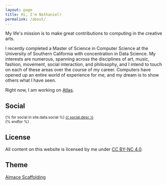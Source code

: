 ```yaml
---
layout: page
title: Hi, I'm Nathaniel!
permalink: /about/
---
```


My life's mission is to make great contributions to computing in the creative
arts.

I recently completed a Master of Science in Computer Science at the University
of Southern California with concentration in Data Science. My interests are
numerous, spanning across the disciplines of art, music, fashion, movement,
social interaction, and philosophy, and I intend to touch on each of these areas
over the course of my career. Computers have opened up an entire world of
experience for me, and my dream is to show others what I have seen.

Right now, I am working on [Atlas](/atlas/).

## Social

<p>
  <small>
  {% for social in site.data.social %}
    <a target="_blank" href="{{ social.url }}" title="{{ social.title }}">
      <i class="fa {{ social.icon }}"></i>
      {{ social.desc }}
    </a><br>
  {% endfor %}
  </small>
</p>

## License

<p>
  All content on this website is licensed by me under
  <a target="_blank" href="http://creativecommons.org/licenses/by-nc/4.0/">CC BY-NC 4.0</a>.
</p>

## Theme

<p>
  <a target="_blank" href="http://sparanoid.com/lab/amsf/">Almace Scaffolding</a>
</p>
